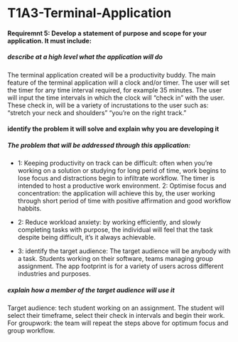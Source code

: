 # T1A3-Terminal-Application

#### Requiremnt 5: Develop a statement of purpose and scope for your application. It must include:

##### describe at a high level what the application will do
The terminal application created will be a productivity buddy. The main feature of the terminal application will a clock and/or timer. The user will set the timer for any time interval required, for example 35 minutes. The user will input the time intervals in which the clock will “check in” with the user. These check in, will be a variety of incrustations to the user such as: “stretch your neck and shoulders” “you’re on the right track.” 

#### identify the problem it will solve and explain why you are developing it
##### The problem that will be addressed through this application: 

-  1: Keeping productivity on track can be difficult: often when you’re working on a solution or studying for long perid of time, work begins to lose focus and distractions begin to infiltrate workflow. The timer is intended to host a productive work environment. 
2: Optimise focus and concentration: the application will achieve this by, the user working through short period of time with positive affirmation and good workflow habbits. 

-  2: Reduce workload anxiety:
 by working efficiently, and slowly completing tasks with purpose, the individual will feel that the task despite being difficult, it’s it always achievable. 

-  3: identify the target audience:
The target audience will be anybody with a task. Students working on their software, teams managing group assignment. The app footprint is for a variety of users across different industries and purposes. 

##### explain how a member of the target audience will use it
Target audience: tech student working on an assignment. The student will select their timeframe, select their check in intervals and begin their work. For groupwork: the team will repeat the steps above for optimum focus and group workflow. 

